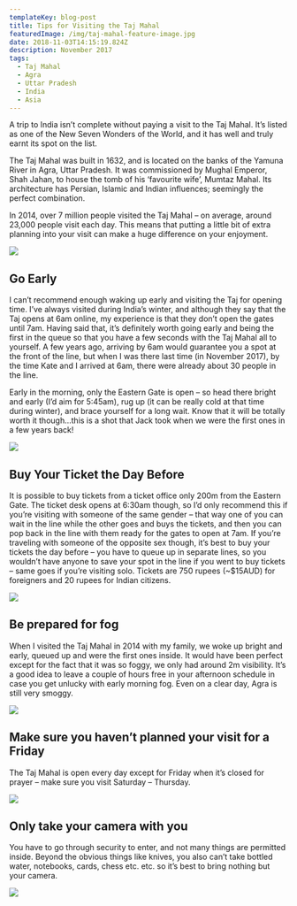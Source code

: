 ```yaml
---
templateKey: blog-post
title: Tips for Visiting the Taj Mahal
featuredImage: /img/taj-mahal-feature-image.jpg
date: 2018-11-03T14:15:19.824Z
description: November 2017
tags:
  - Taj Mahal
  - Agra
  - Uttar Pradesh
  - India
  - Asia
---
```

A trip to India isn’t complete without paying a visit to the Taj Mahal. It’s listed as one of the New Seven Wonders of the World, and it has well and truly earnt its spot on the list. 

The Taj Mahal was built in 1632, and is located on the banks of the Yamuna River in Agra, Uttar Pradesh. It was commissioned by Mughal Emperor, Shah Jahan, to house the tomb of his ‘favourite wife’, Mumtaz Mahal. Its architecture has Persian, Islamic and Indian influences; seemingly the perfect combination.

In 2014, over 7 million people visited the Taj Mahal – on average, around 23,000 people visit each day. This means that putting a little bit of extra planning into your visit can make a huge difference on your enjoyment.

![](/img/agra-feature-image.jpg)

## Go Early

I can’t recommend enough waking up early and visiting the Taj for opening time. I’ve always visited during India’s winter, and although they say that the Taj opens at 6am online, my experience is that they don’t open the gates until 7am. Having said that, it’s definitely worth going early and being the first in the queue so that you have a few seconds with the Taj Mahal all to yourself. A few years ago, arriving by 6am would guarantee you a spot at the front of the line, but when I was there last time (in November 2017), by the time Kate and I arrived at 6am, there were already about 30 people in the line. 

Early in the morning, only the Eastern Gate is open – so head there bright and early (I’d aim for 5:45am), rug up (it can be really cold at that time during winter), and brace yourself for a long wait. Know that it will be totally worth it though...this is a shot that Jack took when we were the first ones in a few years back!

![](/img/taj-jack.jpg)

## Buy Your Ticket the Day Before

It is possible to buy tickets from a ticket office only 200m from the Eastern Gate. The ticket desk opens at 6:30am though, so I’d only recommend this if you’re visiting with someone of the same gender – that way one of you can wait in the line while the other goes and buys the tickets, and then you can pop back in the line with them ready for the gates to open at 7am. If you’re traveling with someone of the opposite sex though, it’s best to buy your tickets the day before – you have to queue up in separate lines, so you wouldn’t have anyone to save your spot in the line if you went to buy tickets – same goes if you’re visiting solo. Tickets are 750 rupees (~$15AUD) for foreigners and 20 rupees for Indian citizens.

![](/img/kate.jpg)

## Be prepared for fog

When I visited the Taj Mahal in 2014 with my family, we woke up bright and early, queued up and were the first ones inside. It would have been perfect except for the fact that it was so foggy, we only had around 2m visibility. It’s a good idea to leave a couple of hours free in your afternoon schedule in case you get unlucky with early morning fog. Even on a clear day, Agra is still very smoggy.

![](/img/fog.jpg)

## Make sure you haven’t planned your visit for a Friday

The Taj Mahal is open every day except for Friday when it’s closed for prayer – make sure you visit Saturday – Thursday.

![](/img/img_8133.jpg)

## Only take your camera with you

You have to go through security to enter, and not many things are permitted inside. Beyond the obvious things like knives, you also can’t take bottled water, notebooks, cards, chess etc. etc. so it’s best to bring nothing but your camera.

![](/img/taj-kate-and-i.jpg)
